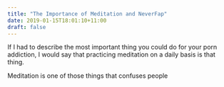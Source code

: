 ```yaml
---
title: "The Importance of Meditation and NeverFap"
date: 2019-01-15T18:01:10+11:00
draft: false
---
```


If I had to describe the most important thing you could do for your porn addiction, I would say that practicing meditation on a daily basis is that thing. 

Meditation is one of those things that confuses people 